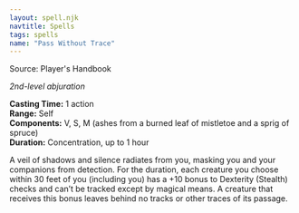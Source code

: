 ```yaml
---
layout: spell.njk
navtitle: Spells
tags: spells
name: "Pass Without Trace"
---
```

Source: Player's Handbook

_2nd-level abjuration_

**Casting Time:** 1 action  
**Range:** Self  
**Components:** V, S, M (ashes from a burned leaf of mistletoe and a sprig of spruce)  
**Duration:** Concentration, up to 1 hour

A veil of shadows and silence radiates from you, masking you and your companions from detection. For the duration, each creature you choose within 30 feet of you (including you) has a +10 bonus to Dexterity (Stealth) checks and can’t be tracked except by magical means. A creature that receives this bonus leaves behind no tracks or other traces of its passage.